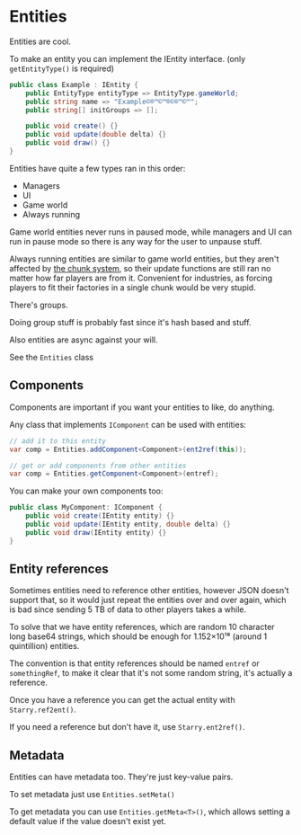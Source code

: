 # Entities

Entities are cool.

To make an entity you can implement the IEntity interface. (only `getEntityType()` is required)

```cs
public class Example : IEntity {
    public EntityType entityType => EntityType.gameWorld;
    public string name => "Example©®™©™®©®™©™";
    public string[] initGroups => [];

    public void create() {}
    public void update(double delta) {}
    public void draw() {}
}
```

Entities have quite a few types ran in this order:

- Managers
- UI
- Game world
- Always running

Game world entities never runs in paused mode, while managers and UI can run in pause mode so there is any way for the user to unpause stuff.

Always running entities are similar to game world entities, but they aren't affected by [the chunk system](tilemap.md#chunks), so their update functions are still ran no matter how far players are from it. Convenient for industries, as forcing players to fit their factories in a single chunk would be very stupid.

There's groups.

Doing group stuff is probably fast since it's hash based and stuff.

Also entities are async against your will.

See the `Entities` class

## Components

Components are important if you want your entities to like, do anything.

Any class that implements `IComponent` can be used with entities:

```cs
// add it to this entity
var comp = Entities.addComponent<Component>(ent2ref(this));

// get or add components from other entities
var comp = Entities.getComponent<Component>(entref);
```

You can make your own components too:

```csharp
public class MyComponent: IComponent {
    public void create(IEntity entity) {}
    public void update(IEntity entity, double delta) {}
    public void draw(IEntity entity) {}
}
```

## Entity references

Sometimes entities need to reference other entities, however JSON doesn't support that, so it would just repeat the entities over and over again, which is bad since sending 5 TB of data to other players takes a while.

To solve that we have entity references, which are random 10 character long base64 strings, which should be enough for 1.152×10¹⁸ (around 1 quintillion) entities.

The convention is that entity references should be named `entref` or `somethingRef`, to make it clear that it's not some random string, it's actually a reference.

Once you have a reference you can get the actual entity with `Starry.ref2ent()`.

If you need a reference but don't have it, use `Starry.ent2ref()`.

## Metadata

Entities can have metadata too. They're just key-value pairs.

To set metadata just use `Entities.setMeta()`

To get metadata you can use `Entities.getMeta<T>()`, which allows setting a default value if the value doesn't exist yet.